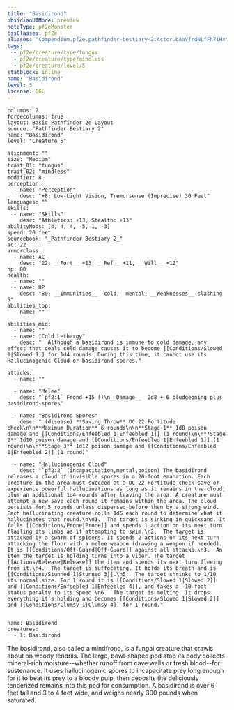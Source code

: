 ```yaml
---
title: "Basidirond"
obsidianUIMode: preview
noteType: pf2eMonster
cssClasses: pf2e
aliases: "Compendium.pf2e.pathfinder-bestiary-2.Actor.bAaVfrdNLfFh7iHv" 
tags:
  - pf2e/creature/type/fungus
  - pf2e/creature/type/mindless
  - pf2e/creature/level/5
statblock: inline
name: "Basidirond"
level: 5
license: OGL
---
```


```statblock
columns: 2
forcecolumns: true
layout: Basic Pathfinder 2e Layout
source: "Pathfinder Bestiary 2"
name: "Basidirond"
level: "Creature 5"

alignment: ""
size: "Medium"
trait_01: "fungus"
trait_02: "mindless"
modifier: 8
perception:
  - name: "Perception"
    desc: "+8; Low-Light Vision, Tremorsense (Imprecise) 30 Feet"
languages: ""
skills:
  - name: "Skills"
    desc: "Athletics: +13, Stealth: +13"
abilityMods: [4, 4, 4, -5, 1, -3]
speed: 20 feet
sourcebook: "_Pathfinder Bestiary 2_"
ac: 22
armorclass:
  - name: AC
    desc: "22; __Fort__ +13, __Ref__ +11, __Will__ +12"
hp: 80
health:
  - name: ""
  - name: HP
    desc: "80; __Immunities__  cold,  mental; __Weaknesses__ slashing 5"
abilities_top:
  - name: ""

abilities_mid:
  - name: ""
  - name: "Cold Lethargy"
    desc: "  Although a basidirond is immune to cold damage, any effect that deals cold damage causes it to become [[Conditions/Slowed 1|Slowed 1]] for 1d4 rounds. During this time, it cannot use its Hallucinogenic Cloud or basidirond spores."

attacks:
  - name: ""

  - name: "Melee"
    desc: "`pf2:1` Frond +15 ()\n__Damage__  2d8 + 6 bludgeoning plus basidirond-spores"

  - name: "Basidirond Spores"
    desc: " (disease) **Saving Throw** DC 22 Fortitude check\n\n**Maximum Duration** 6 rounds\n\n**Stage 1** 1d8 poison damage and [[Conditions/Enfeebled 1|Enfeebled 1]] (1 round)\n\n**Stage 2** 1d10 poison damage and [[Conditions/Enfeebled 1|Enfeebled 1]] (1 round)\n\n**Stage 3** 1d12 poison damage and [[Conditions/Enfeebled 1|Enfeebled 2]] (1 round)"

  - name: "Hallucinogenic Cloud"
    desc: "`pf2:2` (incapacitation,mental,poison) The basidirond releases a cloud of invisible spores in a 20-foot emanation. Each creature in the area must succeed at a DC 22 Fortitude check save or experience powerful hallucinations as long as it remains in the cloud, plus an additional 1d4 rounds after leaving the area. A creature must attempt a new save each round it remains within the area. The cloud persists for 5 rounds unless dispersed before then by a strong wind. Each hallucinating creature rolls 1d6 each round to determine what it hallucinates that round.\n\n1.  The target is sinking in quicksand. It falls [[Conditions/Prone|Prone]] and spends 1 action on its next turn flailing its limbs as if attempting to swim.\n2.  The target is attacked by a swarm of spiders. It spends 2 actions on its next turn attacking the floor with a melee weapon (drawing a weapon if needed). It is [[Conditions/Off-Guard|Off-Guard]] against all attacks.\n3.  An item the target is holding turns into a viper. The target [[Actions/Release|Release]] the item and spends its next turn fleeing from it.\n4.  The target is suffocating. It holds its breath and is [[Conditions/Stunned 1|Stunned 3]].\n5.  The target shrinks to 1/10 its normal size. For 1 round it is [[Conditions/Slowed 1|Slowed 2]] and [[Conditions/Enfeebled 1|Enfeebled 4]], and takes a -10-foot status penalty to its Speed.\n6.  The target is melting. It drops everything it's holding and becomes [[Conditions/Slowed 1|Slowed 2]] and [[Conditions/Clumsy 1|Clumsy 4]] for 1 round."
 
```

```encounter-table
name: Basidirond
creatures:
  - 1: Basidirond
```



The basidirond, also called a mindfrond, is a fungal creature that crawls about on woody tendrils. The large, bowl-shaped pod atop its body collects mineral-rich moisture--whether runoff from cave walls or fresh blood--for sustenance. It uses hallucinogenic spores to incapacitate prey long enough for it to beat its prey to a bloody pulp, then deposits the deliciously tenderized remains into this pod for consumption. A basidirond is over 6 feet tall and 3 to 4 feet wide, and weighs nearly 300 pounds when saturated.
